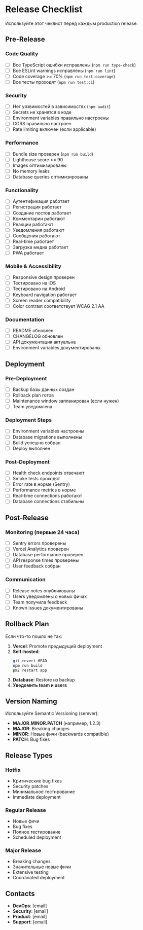 # Release Checklist

Используйте этот чеклист перед каждым production release.

## Pre-Release

### Code Quality
- [ ] Все TypeScript ошибки исправлены (`npm run type-check`)
- [ ] Все ESLint warnings исправлены (`npm run lint`)
- [ ] Code coverage >= 70% (`npm run test:coverage`)
- [ ] Все тесты проходят (`npm run test:ci`)

### Security
- [ ] Нет уязвимостей в зависимостях (`npm audit`)
- [ ] Secrets не хранятся в коде
- [ ] Environment variables правильно настроены
- [ ] CORS правильно настроен
- [ ] Rate limiting включен (если applicable)

### Performance
- [ ] Bundle size проверен (`npm run build`)
- [ ] Lighthouse score >= 90
- [ ] Images оптимизированы
- [ ] No memory leaks
- [ ] Database queries оптимизированы

### Functionality
- [ ] Аутентификация работает
- [ ] Регистрация работает
- [ ] Создание постов работает
- [ ] Комментарии работают
- [ ] Реакции работают
- [ ] Уведомления работают
- [ ] Сообщения работают
- [ ] Real-time работает
- [ ] Загрузка медиа работает
- [ ] PWA работает

### Mobile & Accessibility
- [ ] Responsive design проверен
- [ ] Тестировано на iOS
- [ ] Тестировано на Android
- [ ] Keyboard navigation работает
- [ ] Screen reader compatibility
- [ ] Color contrast соответствует WCAG 2.1 AA

### Documentation
- [ ] README обновлен
- [ ] CHANGELOG обновлен
- [ ] API документация актуальна
- [ ] Environment variables документированы

## Deployment

### Pre-Deployment
- [ ] Backup базы данных создан
- [ ] Rollback plan готов
- [ ] Maintenance window запланирован (если нужен)
- [ ] Team уведомлена

### Deployment Steps
- [ ] Environment variables настроены
- [ ] Database migrations выполнены
- [ ] Build успешно собран
- [ ] Deploy выполнен

### Post-Deployment
- [ ] Health check endpoints отвечают
- [ ] Smoke tests проходят
- [ ] Error rate в норме (Sentry)
- [ ] Performance metrics в норме
- [ ] Real-time connections работают
- [ ] Database connections стабильны

## Post-Release

### Monitoring (первые 24 часа)
- [ ] Sentry errors проверены
- [ ] Vercel Analytics проверен
- [ ] Database performance проверен
- [ ] API response times проверены
- [ ] User feedback собран

### Communication
- [ ] Release notes опубликованы
- [ ] Users уведомлены о новых фичах
- [ ] Team получила feedback
- [ ] Known issues документированы

## Rollback Plan

Если что-то пошло не так:

1. **Vercel**: Promote предыдущий deployment
2. **Self-hosted**: 
   ```bash
   git revert HEAD
   npm run build
   pm2 restart app
   ```
3. **Database**: Restore из backup
4. **Уведомить team и users**

## Version Naming

Используйте Semantic Versioning (semver):

- **MAJOR.MINOR.PATCH** (например, 1.2.3)
- **MAJOR**: Breaking changes
- **MINOR**: Новые фичи (backwards compatible)
- **PATCH**: Bug fixes

## Release Types

### Hotfix
- Критические bug fixes
- Security patches
- Минимальное тестирование
- Immediate deployment

### Regular Release
- Новые фичи
- Bug fixes
- Полное тестирование
- Scheduled deployment

### Major Release
- Breaking changes
- Значительные новые фичи
- Extensive testing
- Coordinated deployment

## Contacts

- **DevOps**: [email]
- **Security**: [email]
- **Product**: [email]
- **Support**: [email]
